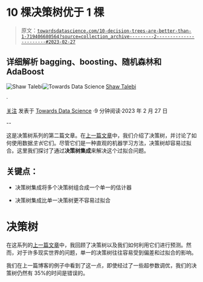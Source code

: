 # 10 棵决策树优于 1 棵

> 原文：[`towardsdatascience.com/10-decision-trees-are-better-than-1-719406680564?source=collection_archive---------2-----------------------#2023-02-27`](https://towardsdatascience.com/10-decision-trees-are-better-than-1-719406680564?source=collection_archive---------2-----------------------#2023-02-27)

## 详细解析 bagging、boosting、随机森林和 AdaBoost

[](https://shawhin.medium.com/?source=post_page-----719406680564--------------------------------)![Shaw Talebi](https://shawhin.medium.com/?source=post_page-----719406680564--------------------------------)[](https://towardsdatascience.com/?source=post_page-----719406680564--------------------------------)![Towards Data Science](https://towardsdatascience.com/?source=post_page-----719406680564--------------------------------) [Shaw Talebi](https://shawhin.medium.com/?source=post_page-----719406680564--------------------------------)

·

[关注](https://medium.com/m/signin?actionUrl=https%3A%2F%2Fmedium.com%2F_%2Fsubscribe%2Fuser%2Ff3998e1cd186&operation=register&redirect=https%3A%2F%2Ftowardsdatascience.com%2F10-decision-trees-are-better-than-1-719406680564&user=Shaw+Talebi&userId=f3998e1cd186&source=post_page-f3998e1cd186----719406680564---------------------post_header-----------) 发表于 [Towards Data Science](https://towardsdatascience.com/?source=post_page-----719406680564--------------------------------) ·9 分钟阅读·2023 年 2 月 27 日[](https://medium.com/m/signin?actionUrl=https%3A%2F%2Fmedium.com%2F_%2Fvote%2Ftowards-data-science%2F719406680564&operation=register&redirect=https%3A%2F%2Ftowardsdatascience.com%2F10-decision-trees-are-better-than-1-719406680564&user=Shaw+Talebi&userId=f3998e1cd186&source=-----719406680564---------------------clap_footer-----------)

--

[](https://medium.com/m/signin?actionUrl=https%3A%2F%2Fmedium.com%2F_%2Fbookmark%2Fp%2F719406680564&operation=register&redirect=https%3A%2F%2Ftowardsdatascience.com%2F10-decision-trees-are-better-than-1-719406680564&source=-----719406680564---------------------bookmark_footer-----------)

这是决策树系列的第二篇文章。在[上一篇文章](https://medium.com/towards-data-science/decision-trees-introduction-intuition-dac9592f4b7f)中，我们介绍了决策树，并讨论了如何使用数据*生长*它们。尽管它们是一种直观的机器学习方法，决策树却容易过拟合。这里我们探讨了通过**决策树集成**来解决这个过拟合问题。

## 关键点：

+   决策树集成将多个决策树组合成一个单一的估计器

+   决策树集成比单一决策树更不容易过拟合

# **决策树**

在这系列的[上一篇文章](https://medium.com/towards-data-science/decision-trees-introduction-intuition-dac9592f4b7f)中，我回顾了决策树以及我们如何利用它们进行预测。然而，对于许多现实世界的问题，单一的决策树往往容易受到偏差和过拟合的影响。

我们在上一篇博客的例子中看到了这一点，即使经过了一些超参数调优，我们的决策树仍然有 35%的时间是错误的。
